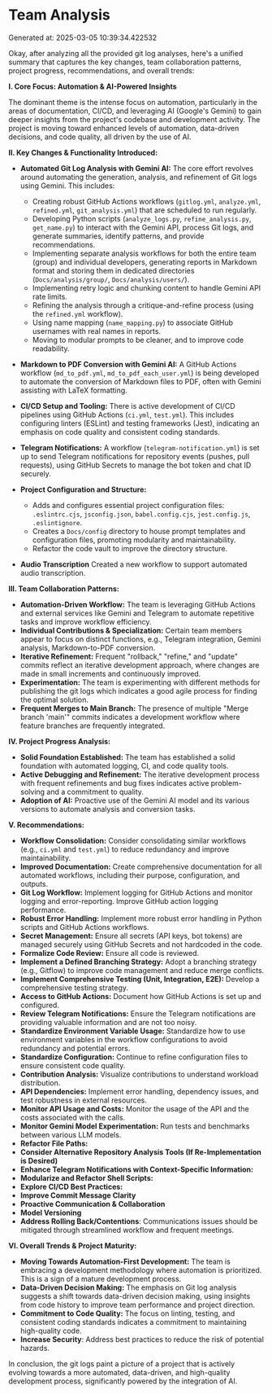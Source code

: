 # Team Analysis
Generated at: 2025-03-05 10:39:34.422532

Okay, after analyzing all the provided git log analyses, here's a unified summary that captures the key changes, team collaboration patterns, project progress, recommendations, and overall trends:

**I. Core Focus: Automation & AI-Powered Insights**

The dominant theme is the intense focus on automation, particularly in the areas of documentation, CI/CD, and leveraging AI (Google's Gemini) to gain deeper insights from the project's codebase and development activity. The project is moving toward enhanced levels of automation, data-driven decisions, and code quality, all driven by the use of AI.

**II. Key Changes & Functionality Introduced:**

*   **Automated Git Log Analysis with Gemini AI:** The core effort revolves around automating the generation, analysis, and refinement of Git logs using Gemini. This includes:
    *   Creating robust GitHub Actions workflows (`gitlog.yml`, `analyze.yml`, `refined.yml`, `git_analysis.yml`) that are scheduled to run regularly.
    *   Developing Python scripts (`analyze_logs.py`, `refine_analysis.py`, `get_name.py`) to interact with the Gemini API, process Git logs, and generate summaries, identify patterns, and provide recommendations.
    *   Implementing separate analysis workflows for both the entire team (group) and individual developers, generating reports in Markdown format and storing them in dedicated directories (`Docs/analysis/group/`, `Docs/analysis/users/`).
    *   Implementing retry logic and chunking content to handle Gemini API rate limits.
    *   Refining the analysis through a critique-and-refine process (using the `refined.yml` workflow).
    *   Using name mapping (`name_mapping.py`) to associate GitHub usernames with real names in reports.
    *   Moving to modular prompts to be cleaner, and to improve code readability.

*   **Markdown to PDF Conversion with Gemini AI:**  A GitHub Actions workflow (`md_to_pdf.yml`, `md_to_pdf_each_user.yml`) is being developed to automate the conversion of Markdown files to PDF, often with Gemini assisting with LaTeX formatting.

*   **CI/CD Setup and Tooling:** There is active development of CI/CD pipelines using GitHub Actions (`ci.yml`, `test.yml`). This includes configuring linters (ESLint) and testing frameworks (Jest), indicating an emphasis on code quality and consistent coding standards.

*   **Telegram Notifications:** A workflow (`telegram-notification.yml`) is set up to send Telegram notifications for repository events (pushes, pull requests), using GitHub Secrets to manage the bot token and chat ID securely.

*   **Project Configuration and Structure:**
    *   Adds and configures essential project configuration files: `.eslintrc.cjs`, `jsconfig.json`, `babel.config.cjs`, `jest.config.js`, `.eslintignore`.
    *   Creates a `Docs/config` directory to house prompt templates and configuration files, promoting modularity and maintainability.
    *   Refactor the code vault to improve the directory structure.

*   **Audio Transcription** Created a new workflow to support automated audio transcription.

**III. Team Collaboration Patterns:**

*   **Automation-Driven Workflow:** The team is leveraging GitHub Actions and external services like Gemini and Telegram to automate repetitive tasks and improve workflow efficiency.
*   **Individual Contributions & Specialization:** Certain team members appear to focus on distinct functions, e.g., Telegram integration, Gemini analysis, Markdown-to-PDF conversion.
*   **Iterative Refinement:**  Frequent "rollback," "refine," and "update" commits reflect an iterative development approach, where changes are made in small increments and continuously improved.
*   **Experimentation:** The team is experimenting with different methods for publishing the git logs which indicates a good agile process for finding the optimal solution.
*   **Frequent Merges to Main Branch:** The presence of multiple "Merge branch 'main'" commits indicates a development workflow where feature branches are frequently integrated.

**IV. Project Progress Analysis:**

*   **Solid Foundation Established:** The team has established a solid foundation with automated logging, CI, and code quality tools.
*   **Active Debugging and Refinement:** The iterative development process with frequent refinements and bug fixes indicates active problem-solving and a commitment to quality.
*   **Adoption of AI:** Proactive use of the Gemini AI model and its various versions to automate analysis and conversion tasks.

**V. Recommendations:**

*   **Workflow Consolidation:** Consider consolidating similar workflows (e.g., `ci.yml` and `test.yml`) to reduce redundancy and improve maintainability.
*   **Improved Documentation:** Create comprehensive documentation for all automated workflows, including their purpose, configuration, and outputs.
*   **Git Log Workflow:**  Implement logging for GitHub Actions and monitor logging and error-reporting. Improve GitHub action logging performance.
*   **Robust Error Handling:** Implement more robust error handling in Python scripts and GitHub Actions workflows.
*   **Secret Management:** Ensure all secrets (API keys, bot tokens) are managed securely using GitHub Secrets and not hardcoded in the code.
*   **Formalize Code Review:** Ensure all code is reviewed.
*   **Implement a Defined Branching Strategy:** Adopt a branching strategy (e.g., Gitflow) to improve code management and reduce merge conflicts.
*   **Implement Comprehensive Testing (Unit, Integration, E2E):** Develop a comprehensive testing strategy.
*   **Access to GitHub Actions:** Document how GitHub Actions is set up and configured.
*   **Review Telegram Notifications:** Ensure the Telegram notifications are providing valuable information and are not too noisy.
*   **Standardize Environment Variable Usage:** Standardize how to use environment variables in the workflow configurations to avoid redundancy and potential errors.
*   **Standardize Configuration:** Continue to refine configuration files to ensure consistent code quality.
*   **Contribution Analysis:**  Visualize contributions to understand workload distribution.
*   **API Dependencies:** Implement error handling, dependency issues, and test robustness in external resources.
*   **Monitor API Usage and Costs:** Monitor the usage of the API and the costs associated with the calls.
*   **Monitor Gemini Model Experimentation:** Run tests and benchmarks between various LLM models.
*   **Refactor File Paths:**
*   **Consider Alternative Repository Analysis Tools (If Re-Implementation is Desired)**
*   **Enhance Telegram Notifications with Context-Specific Information:**
*   **Modularize and Refactor Shell Scripts:**
*   **Explore CI/CD Best Practices:**
*   **Improve Commit Message Clarity**
*   **Proactive Communication & Collaboration**
*    **Model Versioning**
*   **Address Rolling Back/Contentions**: Communications issues should be mitigated through streamlined workflow and frequent meetings.

**VI. Overall Trends & Project Maturity:**

*   **Moving Towards Automation-First Development:** The team is embracing a development methodology where automation is prioritized. This is a sign of a mature development process.
*   **Data-Driven Decision Making:**  The emphasis on Git log analysis suggests a shift towards data-driven decision making, using insights from code history to improve team performance and project direction.
*   **Commitment to Code Quality:** The focus on linting, testing, and consistent coding standards indicates a commitment to maintaining high-quality code.
*    **Increase Security**: Address best practices to reduce the risk of potential hazards.

In conclusion, the git logs paint a picture of a project that is actively evolving towards a more automated, data-driven, and high-quality development process, significantly powered by the integration of AI.
